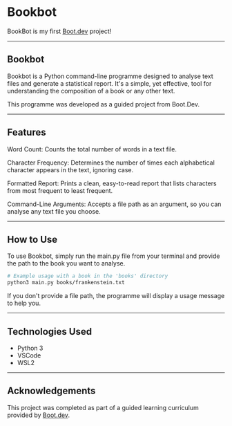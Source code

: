 # Bookbot

BookBot is my first [Boot.dev](https://www.boot.dev) project!

---

## Bookbot

Bookbot is a Python command-line programme designed to analyse text files and generate a statistical report. It's a simple, yet effective, tool for understanding the composition of a book or any other text. 

This programme was developed as a guided project from Boot.Dev.

---

## Features
Word Count: Counts the total number of words in a text file.

Character Frequency: Determines the number of times each alphabetical character appears in the text, ignoring case.

Formatted Report: Prints a clean, easy-to-read report that lists characters from most frequent to least frequent.

Command-Line Arguments: Accepts a file path as an argument, so you can analyse any text file you choose.

---

## How to Use
To use Bookbot, simply run the main.py file from your terminal and provide the path to the book you want to analyse.

```bash
# Example usage with a book in the 'books' directory
python3 main.py books/frankenstein.txt
```
If you don't provide a file path, the programme will display a usage message to help you.

---

## Technologies Used
- Python 3
- VSCode
- WSL2

---

## Acknowledgements
This project was completed as part of a guided learning curriculum provided by [Boot.dev](https://www.boot.dev).
